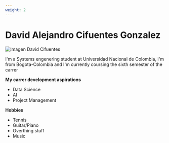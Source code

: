 ```yaml
---
weight: 2
---
```


# David Alejandro Cifuentes Gonzalez
![imagen David Cifuentes](/showcase/assets/image/hero.jpeg)

I'm a Systems engenering student at Universidad Nacional de Colombia, I'm from Bogota-Colombia and I'm currently coursing the sixth semester of the carrer 

**My carrer development aspirations**
- Data Science
- AI
- Project Management

**Hobbies**
- Tennis
- Guitar/Piano
- Overthing stuff
- Music